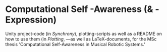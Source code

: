 # Computational Self -Awareness (& -Expression)
Unity project-code (in _Synchrony_), plotting-scripts as well as a README on how to use them (in _Plotting_, —as well as LaTeX-documents, for the MSc thesis 'Computational Self-Awareness in Musical Robotic Systems.'
